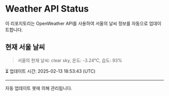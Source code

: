 
# Weather API Status

이 리포지토리는 OpenWeather API를 사용하여 서울의 날씨 정보를 자동으로 업데이트합니다.

## 현재 서울 날씨
> 서울의 현재 날씨: clear sky, 온도: -3.24°C, 습도: 93%

⏳ 업데이트 시간: 2025-02-13 18:53:43 (UTC)

---
자동 업데이트 봇에 의해 관리됩니다.
